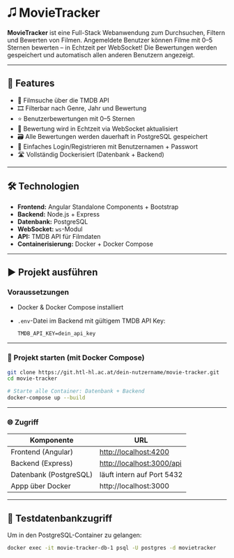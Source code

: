 # 🎜️ MovieTracker

**MovieTracker** ist eine Full-Stack Webanwendung zum Durchsuchen, Filtern und Bewerten von Filmen. Angemeldete Benutzer können Filme mit 0–5 Sternen bewerten – in Echtzeit per WebSocket! Die Bewertungen werden gespeichert und automatisch allen anderen Benutzern angezeigt.

---

## 🚀 Features

* 🔎 Filmsuche über die TMDB API
* 🎞️ Filterbar nach Genre, Jahr und Bewertung
* ⭐ Benutzerbewertungen mit 0–5 Sternen
* 🧠 Bewertung wird in Echtzeit via WebSocket aktualisiert
* 🗃️ Alle Bewertungen werden dauerhaft in PostgreSQL gespeichert
* 👤 Einfaches Login/Registrieren mit Benutzernamen + Passwort
* 🛣️ Vollständig Dockerisiert (Datenbank + Backend)

---

## 🛠️ Technologien

* **Frontend:** Angular Standalone Components + Bootstrap
* **Backend:** Node.js + Express
* **Datenbank:** PostgreSQL
* **WebSocket:** `ws`-Modul
* **API:** TMDB API für Filmdaten
* **Containerisierung:** Docker + Docker Compose

---

## ▶️ Projekt ausführen

### Voraussetzungen

* Docker & Docker Compose installiert
* `.env`-Datei im Backend mit gültigem TMDB API Key:

  ```env
  TMDB_API_KEY=dein_api_key
  ```

---

### 🔧 Projekt starten (mit Docker Compose)

```bash
git clone https://git.htl-hl.ac.at/dein-nutzername/movie-tracker.git
cd movie-tracker

# Starte alle Container: Datenbank + Backend
docker-compose up --build
```

---

### 🌐 Zugriff

| Komponente             | URL                                                    |
| ---------------------- | ------------------------------------------------------ |
| Frontend (Angular)     | [http://localhost:4200](http://localhost:4200)         |
| Backend (Express)      | [http://localhost:3000/api](http://localhost:3000/api) |
| Datenbank (PostgreSQL) | läuft intern auf Port 5432     
| Appp über Docker       | http://localhost:3000

---

## 🧪 Testdatenbankzugriff

Um in den PostgreSQL-Container zu gelangen:

```bash
docker exec -it movie-tracker-db-1 psql -U postgres -d movietracker
```
